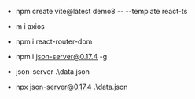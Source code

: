 * npm create vite@latest demo8 -- --template react-ts

* m i axios
* npm i react-router-dom

* npm i json-server@0.17.4 -g
* json-server .\data.json
* npx json-server@0.17.4 .\data.json
